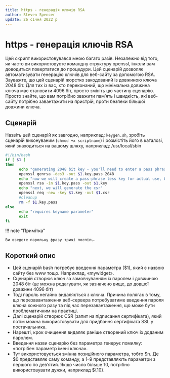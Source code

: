 ```yaml
---
title: https - генерація ключів RSA
author: Steven Spencer
update: 26 січня 2022 р
---
```


# https - генерація ключів RSA

Цей скрипт використовувався мною багато разів. Незалежно від того, як часто ви використовуєте командну структуру openssl, інколи вам доводиться повертатися до процедури. Цей сценарій дозволяє автоматизувати генерацію ключів для веб-сайту за допомогою RSA. Зауважте, що цей сценарій жорстко закодований із довжиною ключа 2048 біт. Для тих із вас, хто переконаний, що мінімальна довжина ключа має становити 4096 біт, просто змініть цю частину сценарію. Просто знайте, що вам потрібно зважити пам’ять і швидкість, які веб-сайту потрібно завантажити на пристрій, проти безпеки більшої довжини ключа.

## Сценарій

Назвіть цей сценарій як завгодно, наприклад: `keygen.sh`, зробіть сценарій виконуваним (`chmod +x scriptname`) і розмістіть його в каталозі, який знаходиться на вашому шляху, наприклад: /usr/local/sbin

```bash
#!/bin/bash
if [ $1 ]
then
      echo "generating 2048 bit key - you'll need to enter a pass phrase and verify it"
      openssl genrsa -des3 -out $1.key.pass 2048
      echo "now we will create a pass-phrase less key for actual use, but you will need to enter your pass phrase a third time"
      openssl rsa -in $1.key.pass -out $1.key
      echo "next, we will generate the csr"
      openssl req -new -key $1.key -out $1.csr
      #cleanup
      rm -f $1.key.pass
else
      echo "requires keyname parameter"
      exit
fi
```

!!! note "Примітка"

    Ви введете парольну фразу тричі поспіль.

## Короткий опис

* Цей сценарій bash потребує введення параметра ($1), який є назвою сайту без www тощо. Наприклад, «mywidget».
* Сценарій створює ключ за замовчуванням із паролем і довжиною 2048 біт (це можна редагувати, як зазначено вище, до довшої довжини 4096 біт)
* Тоді пароль негайно видаляється з ключа. Причина полягає в тому, що перезавантаження веб-сервера потребуватиме введення пароля ключа кожного разу та під час перезавантаження, що може бути проблематичним на практиці.
* Далі сценарій створює CSR (запит на підписання сертифіката), який потім можна використовувати для придбання сертифіката SSL у постачальника.
* Нарешті, крок очищення видаляє раніше створений ключ із доданим паролем.
* Введення назви сценарію без параметра генерує помилку: «потрібен параметр імені ключа».
* Тут використовується змінна позиційного параметра, тобто $n. Де $0 представляє саму команду, а $1–$9 представляють параметри з першого по дев’ятий. Якщо число більше 10, потрібно використовувати дужки, наприклад ${10}.
